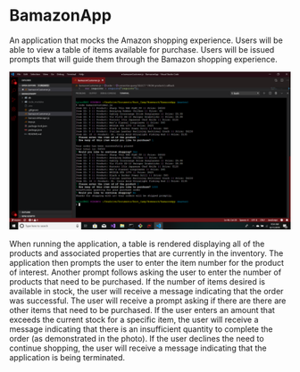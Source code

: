 # BamazonApp
An application that mocks the Amazon shopping experience. Users will be able to view a table of items available for purchase. Users will be issued prompts that will guide them through the Bamazon shopping experience. 

![](images/bamCust.png)

When running the application, a table is rendered displaying all of the products and associated properties that are currently in the inventory. The application then prompts the user to enter the item number for the product of interest. Another prompt follows asking the user to enter the number of products that need to be purchased. If the number of items desired is available in stock, the user will receive a message indicating that the order was successful. The user will receive a prompt asking if there are there are other items that need to be purchased. If the user enters an amount that exceeds the current stock for a specific item, the user will receive a message indicating that there is an insufficient quantity to complete the order (as demonstrated in the photo). If the user declines the need to continue shopping, the user will receive a message indicating that the application is being terminated.  
